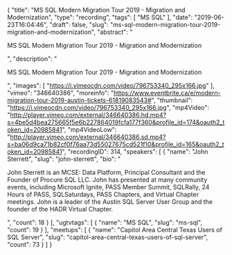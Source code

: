 {
  "title": "MS SQL Modern Migration Tour 2019 - Migration and Modernization",
  "type": "recording",
  "tags": [
    "MS SQL"
  ],
  "date": "2019-06-23T16:04:46",
  "draft": false,
  "slug": "ms-sql-modern-migration-tour-2019-migration-and-modernization",
  "abstract": "<p>MS SQL Modern Migration Tour 2019 - Migration and Modernization</p>",
  "description": "<p>MS SQL Modern Migration Tour 2019 - Migration and Modernization</p>",
  "images": [
    "https://i.vimeocdn.com/video/796753340_295x166.jpg"
  ],
  "vimeo": "346640386",
  "moreinfo": "https://www.eventbrite.ca/e/modern-migration-tour-2019-austin-tickets-61819083543#",
  "thumbnail": "https://i.vimeocdn.com/video/796753340_295x166.jpg",
  "mp4Video": "http://player.vimeo.com/external/346640386.hd.mp4?s=4be5d4bea275665f5e6b227864019fcfa177f360&profile_id=174&oauth2_token_id=20985841",
  "mp4VideoLow": "http://player.vimeo.com/external/346640386.sd.mp4?s=ba06d9ca71b82cf0f76aa73d55027675cd521f10&profile_id=165&oauth2_token_id=20985841",
  "recordingID": 314,
  "speakers": [
    {
      "name": "John Sterrett",
      "slug": "john-sterrett",
      "bio": "<p>John Sterrett is an MCSE: Data Platform, Principal Consultant and the Founder of Procure SQL LLC.  John has presented at many community events, including Microsoft Ignite, PASS Member Summit, SQLRally, 24 Hours of PASS, SQLSaturdays, PASS Chapters, and Virtual Chapter meetings. John is a leader of the Austin SQL Server User Group and the founder of the HADR Virtual Chapter.</p>",
      "count": 18
    }
  ],
  "ugtvtags": [
    {
      "name": "MS SQL",
      "slug": "ms-sql",
      "count": 19
    }
  ],
  "meetups": [
    {
      "name": "Capitol Area Central Texas Users of SQL Server",
      "slug": "capitol-area-central-texas-users-of-sql-server",
      "count": 73
    }
  ]
}